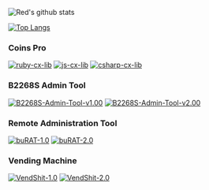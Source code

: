 ![Red's github stats](https://github-readme-stats.vercel.app/api?username=reedleoneil&count_private=true&show_icons=true&theme=graywhite)

[![Top Langs](https://github-readme-stats.vercel.app/api/top-langs/?username=reedleoneil&layout=compact)](https://github-readme-stats.vercel.app/api/top-langs/?username=reedleoneil&layout=compact)

### Coins Pro

<div>
  <a href="https://github-readme-stats.vercel.app/api/pin/?username=reedleoneil&repo=ruby-cx-lib"><img title="ruby-cx-lib" src="https://github-readme-stats.vercel.app/api/pin/?username=reedleoneil&repo=ruby-cx-lib"></a>
  <a href="https://github-readme-stats.vercel.app/api/pin/?username=reedleoneil&repo=js-cx-lib"><img title="js-cx-lib" src="https://github-readme-stats.vercel.app/api/pin/?username=reedleoneil&repo=js-cx-lib"></a>
  <a href="https://github-readme-stats.vercel.app/api/pin/?username=reedleoneil&repo=csharp-cx-lib"><img title="csharp-cx-lib" src="https://github-readme-stats.vercel.app/api/pin/?username=reedleoneil&repo=csharp-cx-lib"></a>
</div>

### B2268S Admin Tool

<div>
  <a href="https://github-readme-stats.vercel.app/api/pin/?username=reedleoneil&repo=B2268S-Admin-Tool-v1.00"><img title="B2268S-Admin-Tool-v1.00" src="https://github-readme-stats.vercel.app/api/pin/?username=reedleoneil&repo=B2268S-Admin-Tool-v1.00"></a>
  <a href="https://github-readme-stats.vercel.app/api/pin/?username=reedleoneil&repo=B2268S-Admin-Tool-v2.00"><img title="B2268S-Admin-Tool-v2.00" src="https://github-readme-stats.vercel.app/api/pin/?username=reedleoneil&repo=B2268S-Admin-Tool-v2.00"></a>
</div>

### Remote Administration Tool

<div>
  <a href="https://github-readme-stats.vercel.app/api/pin/?username=reedleoneil&repo=buRAT-1.0"><img title="buRAT-1.0" src="https://github-readme-stats.vercel.app/api/pin/?username=reedleoneil&repo=buRAT-1.0"></a>
  <a href="https://github-readme-stats.vercel.app/api/pin/?username=reedleoneil&repo=buRAT-2.0"><img title="buRAT-2.0" src="https://github-readme-stats.vercel.app/api/pin/?username=reedleoneil&repo=buRAT-2.0"></a>
</div>

### Vending Machine

<div>
  <a href="https://github-readme-stats.vercel.app/api/pin/?username=reedleoneil&repo=VendShit-1.0"><img title="VendShit-1.0" src="https://github-readme-stats.vercel.app/api/pin/?username=reedleoneil&repo=VendShit-1.0"></a>
  <a href="https://github-readme-stats.vercel.app/api/pin/?username=reedleoneil&repo=VendShit-2.0"><img title="VendShit-2.0" src="https://github-readme-stats.vercel.app/api/pin/?username=reedleoneil&repo=VendShit-2.0"></a>
<div>

